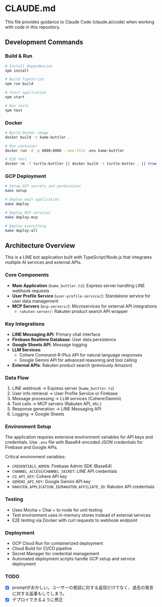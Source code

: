 # CLAUDE.md

This file provides guidance to Claude Code (claude.ai/code) when working with code in this repository.

## Development Commands

### Build & Run
```bash
# Install dependencies
npm install

# Build TypeScript
npm run build

# Start application
npm start

# Run tests
npm test
```

### Docker
```bash
# Build Docker image
docker build -t kame-buttler .

# Run container
docker run -d -p 8080:8080 --env-file .env kame-buttler

# E2E test
docker rm -f turtle-buttler || docker build -t turtle-butter . || true && docker run -d --name turtle-buttler -p 8080:8080 --env-file .env -e NODE_ENV=test turtle-buttler && sleep 2 && curl -s -X POST http://localhost:8080/ -H "Content-Type: application/json" --data @dummy_line_request.json && echo "\n--- LOGS ---" && docker logs turtle-buttler
```

### GCP Deployment
```bash
# Setup GCP secrets and permissions
make setup

# Deploy main application
make deploy

# Deploy MCP services
make deploy-mcp

# Deploy everything
make deploy-all
```

## Architecture Overview

This is a LINE bot application built with TypeScript/Node.js that integrates multiple AI services and external APIs.

### Core Components

- **Main Application** (`kame_buttler.ts`): Express server handling LINE webhook requests
- **User Profile Service** (`user-profile-service/`): Standalone service for user data management
- **MCP Servers** (`mcp-servers/`): Microservices for external API integrations
  - `rakuten-server/`: Rakuten product search API wrapper

### Key Integrations

- **LINE Messaging API**: Primary chat interface
- **Firebase Realtime Database**: User data persistence
- **Google Sheets API**: Message logging
- **LLM Services**: 
  - Cohere Command-R-Plus API for natural language responses
  - Google Gemini API for advanced reasoning and tool calling
- **External APIs**: Rakuten product search (previously Amazon)

### Data Flow

1. LINE webhook → Express server (`kame_buttler.ts`)
2. User info retrieval → User Profile Service or Firebase
3. Message processing → LLM services (Cohere/Gemini)
4. Tool calls → MCP servers (Rakuten API, etc.)
5. Response generation → LINE Messaging API
6. Logging → Google Sheets

### Environment Setup

The application requires extensive environment variables for API keys and credentials. Use `.env` file with Base64-encoded JSON credentials for Firebase and Google APIs.

Critical environment variables:
- `CREDENTIALS_ADMIN`: Firebase Admin SDK (Base64)
- `CHANNEL_ACCESS`/`CHANNEL_SECRET`: LINE API credentials
- `CO_API_KEY`: Cohere API key
- `GEMINI_API_KEY`: Google Gemini API key
- `RAKUTEN_APPLICATION_ID`/`RAKUTEN_AFFILIATE_ID`: Rakuten API credentials

### Testing

- Uses Mocha + Chai + ts-node for unit testing
- Test environment uses in-memory stores instead of external services
- E2E testing via Docker with curl requests to webhook endpoint

### Deployment

- GCP Cloud Run for containerized deployment
- Cloud Build for CI/CD pipeline
- Secret Manager for credential management
- Automated deployment scripts handle GCP setup and service deployment

### TODO
- [x] promptがおかしい。ユーザーの発話に対する返信だけでなく、過去の発言に対する返事もしてしまう。
- [x] デプロイできるように修正